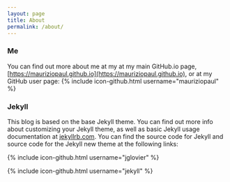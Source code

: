 ```yaml
---
layout: page
title: About
permalink: /about/
---
```


### Me
You can find out more about me at my at my main GitHub.io page, [https://mauriziopaul.github.io](https://mauriziopaul.github.io), or at my GitHub user page: {% include icon-github.html username="mauriziopaul" %}


### Jekyll
This blog is based on the base Jekyll theme. You can find out more info about customizing your Jekyll theme, as well as basic Jekyll usage documentation at [jekyllrb.com](http://jekyllrb.com/). You can find the source code for Jekyll and source code for the Jekyll new theme at the following links:

{% include icon-github.html username="jglovier" %}

{% include icon-github.html username="jekyll" %}
